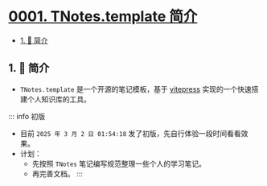 # [0001. TNotes.template 简介](https://github.com/Tdahuyou/TNotes.template/tree/main/notes/0001.%20TNotes.template%20%E7%AE%80%E4%BB%8B)

<!-- region:toc -->
- [1. 📒 简介](#1--简介)
<!-- endregion:toc -->

## 1. 📒 简介

- `TNotes.template` 是一个开源的笔记模板，基于 [vitepress](https://github.com/vuejs/vitepress) 实现的一个快速搭建个人知识库的工具。

::: info 初版
- 目前 `2025 年 3 月 2 日 01:54:18` 发了初版，先自行体验一段时间看看效果。
- 计划：
  - 先按照 `TNotes` 笔记编写规范整理一些个人的学习笔记。
  - 再完善文档。
:::